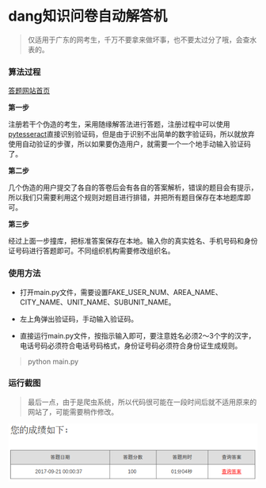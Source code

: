 # dang知识问卷自动解答机
>仅适用于广东的网考生，千万不要拿来做坏事，也不要太过分了哦，会查水表的。

### 算法过程
[答题网站首页](https://ks.gdycjy.gov.cn/index.jsp)

**第一步**

注册若干个伪造的考生，采用随缘解答法进行答题，注册过程中可以使用[pytesseract](https://pypi.python.org/pypi/pytesseract)直接识别验证码，但是由于识别不出简单的数字验证码，所以就放弃使用自动验证的步骤，所以如果要伪造用户，就需要一个一个地手动输入验证码了。

**第二步**

几个伪造的用户提交了各自的答卷后会有各自的答案解析，错误的题目会有提示，所以我们只需要利用这个规则对题目进行排错，并把所有题目保存在本地题库即可。

**第三步**

经过上面一步撞库，把标准答案保存在本地。输入你的真实姓名、手机号码和身份证号码进行答题即可。不同组织机构需要修改组织名。

### 使用方法
- 打开main.py文件，需要设置FAKE\_USER\_NUM、AREA\_NAME、CITY\_NAME、UNIT\_NAME、SUBUNIT\_NAME。

- 左上角弹出验证码，手动输入验证码。

- 直接运行main.py文件，按指示输入即可，要注意姓名必须2～3个字的汉字，电话号码必须符合电话号码格式，身份证号码必须符合身份证生成规则。

> python main.py   

### 运行截图
> 最后一点，由于是爬虫系统，所以代码很可能在一段时间后就不适用原来的网站了，可能需要稍作修改。

![截图 | center](mark.jpg)

